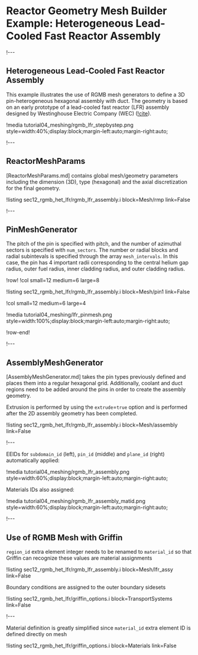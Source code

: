# Reactor Geometry Mesh Builder Example: Heterogeneous Lead-Cooled Fast Reactor Assembly

!---

## Heterogeneous Lead-Cooled Fast Reactor Assembly

This example illustrates the use of RGMB mesh generators to define a 3D pin-heterogeneous hexagonal assembly with duct. The geometry is based on an early prototype of a lead-cooled fast reactor (LFR) assembly designed by Westinghouse Electric Company (WEC) ([!cite](grasso2019lfr)).

!media tutorial04_meshing/rgmb_lfr_stepbystep.png
       style=width:40%;display:block;margin-left:auto;margin-right:auto;

!---

## ReactorMeshParams

[ReactorMeshParams.md] contains global mesh/geometry parameters including the dimension (3D), type (hexagonal) and the axial discretization for the final geometry.

!listing sec12_rgmb_het_lfr/rgmb_lfr_assembly.i
         block=Mesh/rmp
         link=False

!---

## PinMeshGenerator

The pitch of the pin is specified with pitch, and the number of azimuthal sectors is specified with `num_sectors`. The number or radial blocks and radial subintevals is specified through the array `mesh_intervals`. In this case, the pin has 4 important radii corresponding to the central helium gap radius, outer fuel radius, inner cladding radius, and outer cladding radius.

!row!
!col small=12 medium=6 large=8

!listing sec12_rgmb_het_lfr/rgmb_lfr_assembly.i
         block=Mesh/pin1
         link=False

!col small=12 medium=6 large=4

!media tutorial04_meshing/lfr_pinmesh.png
       style=width:100%;display:block;margin-left:auto;margin-right:auto;

!row-end!

!---

## AssemblyMeshGenerator

[AssemblyMeshGenerator.md] takes the pin types previously defined and places them into a regular hexagonal grid. Additionally, coolant and duct regions need to be added around the pins in order to create the assembly geometry.

Extrusion is performed by using the `extrude`=`true` option and is performed after the 2D assembly geometry has been completed.

!listing sec12_rgmb_het_lfr/rgmb_lfr_assembly.i
         block=Mesh/assembly
         link=False

!---

EEIDs for `subdomain_id` (left), `pin_id` (middle) and `plane_id` (right) automatically applied:

!media tutorial04_meshing/rgmb_lfr_assembly.png
       style=width:60%;display:block;margin-left:auto;margin-right:auto;

Materials IDs also assigned:

!media tutorial04_meshing/rgmb_lfr_assembly_matid.png
       style=width:60%;display:block;margin-left:auto;margin-right:auto;

!---

## Use of RGMB Mesh with Griffin

`region_id` extra element integer needs to be renamed to `material_id` so that Griffin can recognize these values are material assignments

!listing sec12_rgmb_het_lfr/rgmb_lfr_assembly.i
         block=Mesh/lfr_assy
         link=False

Boundary conditions are assigned to the outer boundary sidesets

!listing sec12_rgmb_het_lfr/griffin_options.i
         block=TransportSystems
         link=False

!---

Material definition is greatly simplified since `material_id` extra element ID is defined directly on mesh

!listing sec12_rgmb_het_lfr/griffin_options.i
         block=Materials
         link=False

